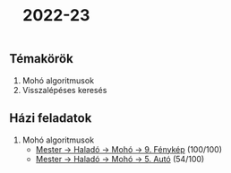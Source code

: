 <div id="user-content-toc">
  <ul>
    <summary><h1 style="display: inline-block;">2022-23</h1></summary>
  </ul>
</div>

## Témakörök
1. Mohó algoritmusok
2. Visszalépéses keresés

## Házi feladatok
1. Mohó algoritmusok
     - [Mester -> Haladó -> Mohó -> 9. Fénykép](https://github.com/njavor/SZLG11F/blob/main/megoldasok/hazi/moho_09_fenykep/moho_foto.cpp) (100/100)
     - [Mester -> Haladó -> Mohó -> 5. Autó](https://github.com/njavor/SZLG11F/blob/main/megoldasok/hazi/moho_05_auto/moho_auto.cpp) (54/100)
